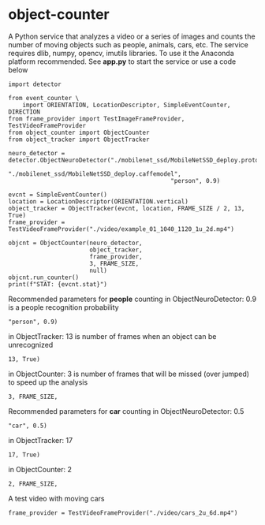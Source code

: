 # object-counter
A Python service that analyzes a video or a series of images and counts the number of moving objects such as people, animals, cars, etc.
The service requires dlib, numpy, opencv, imutils libraries. To use it the Anaconda platform recommended.
See **app.py** to start the service or use a code below
```
import detector

from event_counter \
    import ORIENTATION, LocationDescriptor, SimpleEventCounter, DIRECTION
from frame_provider import TestImageFrameProvider, TestVideoFrameProvider
from object_counter import ObjectCounter
from object_tracker import ObjectTracker

neuro_detector = detector.ObjectNeuroDetector("./mobilenet_ssd/MobileNetSSD_deploy.prototxt",
                                              "./mobilenet_ssd/MobileNetSSD_deploy.caffemodel",
                                              "person", 0.9)

evcnt = SimpleEventCounter()
location = LocationDescriptor(ORIENTATION.vertical)
object_tracker = ObjectTracker(evcnt, location, FRAME_SIZE / 2, 13, True)
frame_provider = TestVideoFrameProvider("./video/example_01_1040_1120_1u_2d.mp4")

objcnt = ObjectCounter(neuro_detector,
                       object_tracker,
                       frame_provider,
                       3, FRAME_SIZE,
                       null)
objcnt.run_counter()
print(f"STAT: {evcnt.stat}")
```

Recommended parameters for **people** counting
in ObjectNeuroDetector: 0.9 is a people recognition probability
```
"person", 0.9)
```

in ObjectTracker: 13 is number of frames when an object can be unrecognized
```
13, True)
```

in ObjectCounter: 3 is number of frames that will be missed (over jumped) to speed up the analysis
```
3, FRAME_SIZE,
```

Recommended parameters for **car** counting
in ObjectNeuroDetector: 0.5
```
"car", 0.5)
```

in ObjectTracker: 17
```
17, True)
```

in ObjectCounter: 2
```
2, FRAME_SIZE,
```

A test video with moving cars
```
frame_provider = TestVideoFrameProvider("./video/cars_2u_6d.mp4")
```
